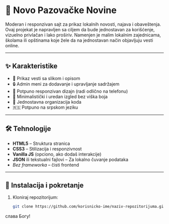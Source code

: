 # 📰 Novo Pazovačke Novine

Moderan i responzivan sajt za prikaz lokalnih novosti, najava i obaveštenja. Ovaj projekat je napravljen sa ciljem da bude jednostavan za korišćenje, vizuelno privlačan i lako proširiv. Namenjen je malim lokalnim zajednicama, školama ili opštinama koje žele da na jednostavan način objavljuju vesti online.

---

## ✨ Karakteristike

- 📌 Prikaz vesti sa slikom i opisom
- 🔒 Admin meni za dodavanje i upravljanje sadržajem
- 📱 Potpuno responzivan dizajn (radi odlično na telefonu)
- 🎨 Minimalistički i uredan izgled bez viška boja
- 📂 Jednostavna organizacija koda
- 🇷🇸 Potpuno na srpskom jeziku

---

## 🛠️ Tehnologije

- **HTML5** – Struktura stranica
- **CSS3** – Stilizacija i responzivnost
- **Vanilla JS** (opciono, ako dodaš interakcije)
- **JSON** ili tekstualni fajlovi – Za lokalno čuvanje podataka
- *Bez frameworka* – čisti frontend

---

## 🧰 Instalacija i pokretanje

1. Kloniraj repozitorijum:
   ```bash
   git clone https://github.com/korisnicko-ime/naziv-repozitorijuma.git


слава Богу!
